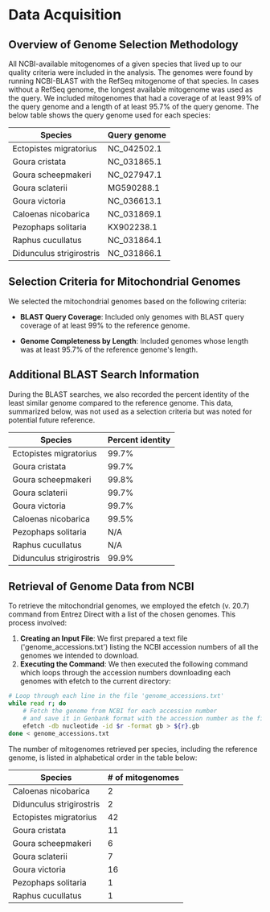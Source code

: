 # Data Acquisition

## Overview of Genome Selection Methodology
All NCBI-available mitogenomes of a given species that lived up to our quality criteria were included in the analysis. The genomes were found by running NCBI-BLAST with the RefSeq mitogenome of that species. In cases without a RefSeq genome, the longest available mitogenome was used as the query. We included mitogenomes that had a coverage of at least 99% of the query genome and a length of at least 95.7% of the query genome. The below table shows the query genome used for each species:

|Species                 |Query genome|
|------------------------|------------|
|Ectopistes migratorius  |NC_042502.1 |
|Goura cristata          |NC_031865.1 |
|Goura scheepmakeri      |NC_027947.1 |
|Goura sclaterii         |MG590288.1  |
|Goura victoria          |NC_036613.1 |
|Caloenas nicobarica     |NC_031869.1 |
|Pezophaps solitaria     |KX902238.1  |
|Raphus cucullatus       |NC_031864.1 |
|Didunculus strigirostris|NC_031866.1 |

## Selection Criteria for Mitochondrial Genomes
We selected the mitochondrial genomes based on the following criteria:

- **BLAST Query Coverage**: Included only genomes with BLAST query coverage of at least 99% to the reference genome.

- **Genome Completeness by Length**: Included genomes whose length was at least 95.7% of the reference genome's length.

## Additional BLAST Search Information

During the BLAST searches, we also recorded the percent identity of the least similar genome compared to the reference genome. This data, summarized below, was not used as a selection criteria but was noted for potential future reference.

|Species                 |Percent identity| 
|------------------------|----------------|
|Ectopistes migratorius  |99.7%           |
|Goura cristata          |99.7%           |
|Goura scheepmakeri      |99.8%           |
|Goura sclaterii         |99.7%           |
|Goura victoria          |99.7%           |
|Caloenas nicobarica     |99.5%           |
|Pezophaps solitaria     |N/A             |
|Raphus cucullatus       |N/A             |
|Didunculus strigirostris|99.9%           |

## Retrieval of Genome Data from NCBI

To retrieve the mitochondrial genomes, we employed the efetch (v. 20.7) command from Entrez Direct with a list of the chosen genomes. This process involved:

1. **Creating an Input File**: We first prepared a text file ('genome_accessions.txt') listing the NCBI accession numbers of all the genomes we intended to download.
2. **Executing the Command**: We then executed the following command which loops through the accession numbers downloading each genomes with efetch to the current directory:
~~~bash
# Loop through each line in the file 'genome_accessions.txt'
while read r; do
    # Fetch the genome from NCBI for each accession number
    # and save it in Genbank format with the accession number as the filename
    efetch -db nucleotide -id $r -format gb > ${r}.gb
done < genome_accessions.txt
~~~

The number of mitogenomes retrieved per species, including the reference genome, is listed in alphabetical order in the table below:

|Species                 |# of mitogenomes  |
|------------------------|------------------|
|Caloenas nicobarica     |2                 |
|Didunculus strigirostris|2                 |
|Ectopistes migratorius  |42                |
|Goura cristata          |11                |
|Goura scheepmakeri      |6                 |
|Goura sclaterii         |7                 |
|Goura victoria          |16                |
|Pezophaps solitaria     |1                 |
|Raphus cucullatus       |1                 |





